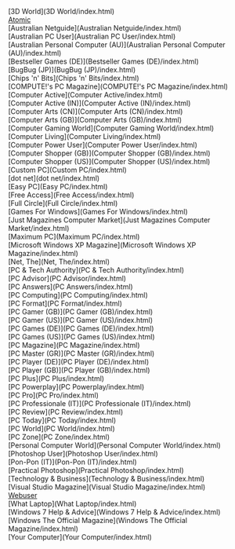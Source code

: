 [3D World](3D World/index.html)<br>
[Atomic](Atomic/index.html)<br>
[Australian Netguide](Australian Netguide/index.html)<br>
[Australian PC User](Australian PC User/index.html)<br>
[Australian Personal Computer (AU)](Australian Personal Computer (AU)/index.html)<br>
[Bestseller Games (DE)](Bestseller Games (DE)/index.html)<br>
[BugBug (JP)](BugBug (JP)/index.html)<br>
[Chips 'n' Bits](Chips 'n' Bits/index.html)<br>
[COMPUTE!'s PC Magazine](COMPUTE!'s PC Magazine/index.html)<br>
[Computer Active](Computer Active/index.html)<br>
[Computer Active (IN)](Computer Active (IN)/index.html)<br>
[Computer Arts (CN)](Computer Arts (CN)/index.html)<br>
[Computer Arts (GB)](Computer Arts (GB)/index.html)<br>
[Computer Gaming World](Computer Gaming World/index.html)<br>
[Computer Living](Computer Living/index.html)<br>
[Computer Power User](Computer Power User/index.html)<br>
[Computer Shopper (GB)](Computer Shopper (GB)/index.html)<br>
[Computer Shopper (US)](Computer Shopper (US)/index.html)<br>
[Custom PC](Custom PC/index.html)<br>
[dot net](dot net/index.html)<br>
[Easy PC](Easy PC/index.html)<br>
[Free Access](Free Access/index.html)<br>
[Full Circle](Full Circle/index.html)<br>
[Games For Windows](Games For Windows/index.html)<br>
[Just Magazines Computer Market](Just Magazines Computer Market/index.html)<br>
[Maximum PC](Maximum PC/index.html)<br>
[Microsoft Windows XP Magazine](Microsoft Windows XP Magazine/index.html)<br>
[Net, The](Net, The/index.html)<br>
[PC & Tech Authority](PC & Tech Authority/index.html)<br>
[PC Advisor](PC Advisor/index.html)<br>
[PC Answers](PC Answers/index.html)<br>
[PC Computing](PC Computing/index.html)<br>
[PC Format](PC Format/index.html)<br>
[PC Gamer (GB)](PC Gamer (GB)/index.html)<br>
[PC Gamer (US)](PC Gamer (US)/index.html)<br>
[PC Games (DE)](PC Games (DE)/index.html)<br>
[PC Games (US)](PC Games (US)/index.html)<br>
[PC Magazine](PC Magazine/index.html)<br>
[PC Master (GR)](PC Master (GR)/index.html)<br>
[PC Player (DE)](PC Player (DE)/index.html)<br>
[PC Player (GB)](PC Player (GB)/index.html)<br>
[PC Plus](PC Plus/index.html)<br>
[PC Powerplay](PC Powerplay/index.html)<br>
[PC Pro](PC Pro/index.html)<br>
[PC Professionale (IT)](PC Professionale (IT)/index.html)<br>
[PC Review](PC Review/index.html)<br>
[PC Today](PC Today/index.html)<br>
[PC World](PC World/index.html)<br>
[PC Zone](PC Zone/index.html)<br>
[Personal Computer World](Personal Computer World/index.html)<br>
[Photoshop User](Photoshop User/index.html)<br>
[Pon-Pon (IT)](Pon-Pon (IT)/index.html)<br>
[Practical Photoshop](Practical Photoshop/index.html)<br>
[Technology & Business](Technology & Business/index.html)<br>
[Visual Studio Magazine](Visual Studio Magazine/index.html)<br>
[Webuser](Webuser/index.html)<br>
[What Laptop](What Laptop/index.html)<br>
[Windows 7 Help & Advice](Windows 7 Help & Advice/index.html)<br>
[Windows The Official Magazine](Windows The Official Magazine/index.html)<br>
[Your Computer](Your Computer/index.html)<br>
